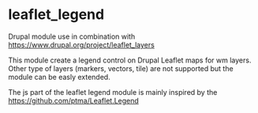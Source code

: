 # leaflet_legend
Drupal module use in combination with https://www.drupal.org/project/leaflet_layers

This module create a legend control on Drupal Leaflet maps for wm layers. Other type of layers (markers, vectors, tile) are not supported but the module can be easly extended.

The js part of the leaflet legend module is mainly inspired by the  https://github.com/ptma/Leaflet.Legend
